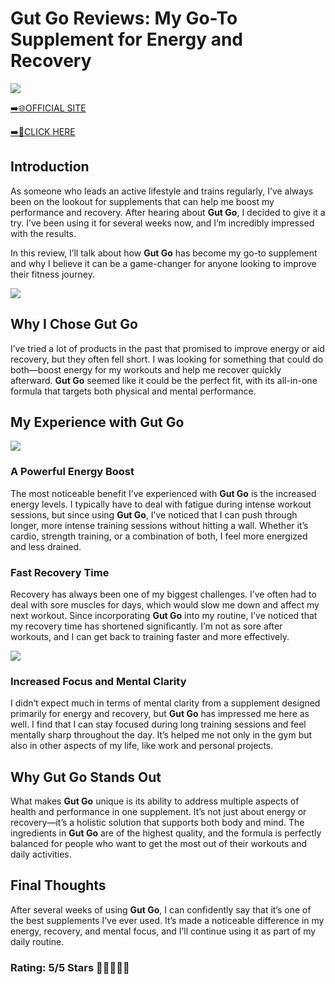 # **Gut Go Reviews**: My Go-To Supplement for Energy and Recovery

[![](https://static.vecteezy.com/system/resources/thumbnails/019/896/014/small/buy-now-gradient-button-with-cart-symbol-buy-now-illustration-png.png)](https://edetoop.top/lander/sugarpreland-1/gutgo.html) 

[➡️🌐OFFICIAL SITE](https://edetoop.top/lander/sugarpreland-1/gutgo.html) 

[➡️🔗CLICK HERE](https://edetoop.top/lander/sugarpreland-1/gutgo.html) 


## Introduction

As someone who leads an active lifestyle and trains regularly, I’ve always been on the lookout for supplements that can help me boost my performance and recovery. After hearing about **Gut Go**, I decided to give it a try. I’ve been using it for several weeks now, and I’m incredibly impressed with the results.

In this review, I’ll talk about how **Gut Go** has become my go-to supplement and why I believe it can be a game-changer for anyone looking to improve their fitness journey.

[![](https://wallpapers.com/images/hd/red-order-now-button-udg4jcj4arvn8b0n-2.png)](https://edetoop.top/lander/sugarpreland-1/gutgo.html)  

## Why I Chose **Gut Go**

I’ve tried a lot of products in the past that promised to improve energy or aid recovery, but they often fell short. I was looking for something that could do both—boost energy for my workouts and help me recover quickly afterward. **Gut Go** seemed like it could be the perfect fit, with its all-in-one formula that targets both physical and mental performance.

## My Experience with **Gut Go**

[![](https://static.vecteezy.com/system/resources/thumbnails/019/896/014/small/buy-now-gradient-button-with-cart-symbol-buy-now-illustration-png.png)](https://edetoop.top/lander/sugarpreland-1/gutgo.html)

### A Powerful Energy Boost

The most noticeable benefit I’ve experienced with **Gut Go** is the increased energy levels. I typically have to deal with fatigue during intense workout sessions, but since using **Gut Go**, I’ve noticed that I can push through longer, more intense training sessions without hitting a wall. Whether it’s cardio, strength training, or a combination of both, I feel more energized and less drained.

### Fast Recovery Time

Recovery has always been one of my biggest challenges. I’ve often had to deal with sore muscles for days, which would slow me down and affect my next workout. Since incorporating **Gut Go** into my routine, I’ve noticed that my recovery time has shortened significantly. I’m not as sore after workouts, and I can get back to training faster and more effectively.

[![](https://wallpapers.com/images/hd/red-order-now-button-udg4jcj4arvn8b0n-2.png)](https://edetoop.top/lander/sugarpreland-1/gutgo.html)  

### Increased Focus and Mental Clarity

I didn’t expect much in terms of mental clarity from a supplement designed primarily for energy and recovery, but **Gut Go** has impressed me here as well. I find that I can stay focused during long training sessions and feel mentally sharp throughout the day. It’s helped me not only in the gym but also in other aspects of my life, like work and personal projects.

## Why **Gut Go** Stands Out

What makes **Gut Go** unique is its ability to address multiple aspects of health and performance in one supplement. It’s not just about energy or recovery—it’s a holistic solution that supports both body and mind. The ingredients in **Gut Go** are of the highest quality, and the formula is perfectly balanced for people who want to get the most out of their workouts and daily activities.

## Final Thoughts

After several weeks of using **Gut Go**, I can confidently say that it’s one of the best supplements I’ve ever used. It’s made a noticeable difference in my energy, recovery, and mental focus, and I’ll continue using it as part of my daily routine.

### Rating: 5/5 Stars 🌟🌟🌟🌟🌟
